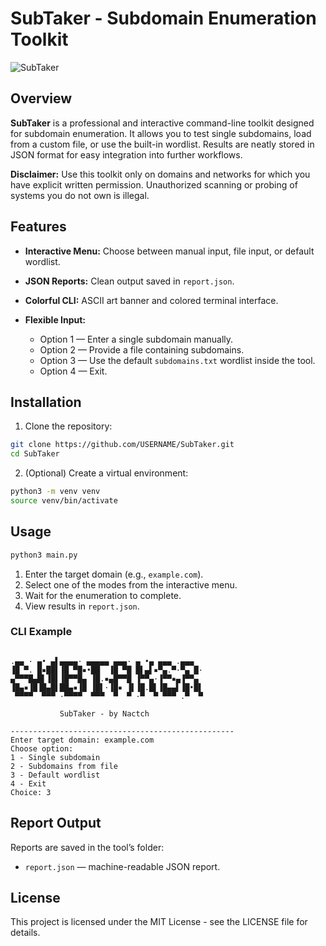 # SubTaker - Subdomain Enumeration Toolkit

![SubTaker](assets/shield.png)

## Overview

**SubTaker** is a professional and interactive command-line toolkit designed for subdomain enumeration. It allows you to test single subdomains, load from a custom file, or use the built-in wordlist. Results are neatly stored in JSON format for easy integration into further workflows.

**Disclaimer:** Use this toolkit only on domains and networks for which you have explicit written permission. Unauthorized scanning or probing of systems you do not own is illegal.

## Features

* **Interactive Menu:** Choose between manual input, file input, or default wordlist.
* **JSON Reports:** Clean output saved in `report.json`.
* **Colorful CLI:** ASCII art banner and colored terminal interface.
* **Flexible Input:**

  * Option 1 — Enter a single subdomain manually.
  * Option 2 — Provide a file containing subdomains.
  * Option 3 — Use the default `subdomains.txt` wordlist inside the tool.
  * Option 4 — Exit.

## Installation

1. Clone the repository:

```bash
git clone https://github.com/USERNAME/SubTaker.git
cd SubTaker
```

2. (Optional) Create a virtual environment:

```bash
python3 -m venv venv
source venv/bin/activate
```

## Usage

```bash
python3 main.py
```

1. Enter the target domain (e.g., `example.com`).
2. Select one of the modes from the interactive menu.
3. Wait for the enumeration to complete.
4. View results in `report.json`.

### CLI Example

```
                                                                                                                                                                                                                                           
.▄▄ · ▄• ▄▌▄▄▄▄· ▄▄▄▄▄ ▄▄▄· ▄ •▄ ▄▄▄ .▄▄▄                                                                                                                                                                                                  
▐█ ▀. █▪██▌▐█ ▀█▪•██  ▐█ ▀█ █▌▄▌▪▀▄.▀·▀▄ █·                                                                                                                                                                                                
▄▀▀▀█▄█▌▐█▌▐█▀▀█▄ ▐█.▪▄█▀▀█ ▐▀▀▄·▐▀▀▪▄▐▀▀▄                                                                                                                                                                                                 
▐█▄▪▐█▐█▄█▌██▄▪▐█ ▐█▌·▐█▪ ▐▌▐█.█▌▐█▄▄▌▐█•█▌                                                                                                                                                                                                
 ▀▀▀▀  ▀▀▀ ·▀▀▀▀  ▀▀▀  ▀  ▀ ·▀  ▀ ▀▀▀ .▀  ▀                                                                                                                                                                                                
                                                                                                                                                                                                                                           
           SubTaker - by Nactch                     

--------------------------------------------------
Enter target domain: example.com
Choose option:
1 - Single subdomain
2 - Subdomains from file
3 - Default wordlist
4 - Exit
Choice: 3
```

## Report Output

Reports are saved in the tool’s folder:

* `report.json` — machine-readable JSON report.

## License

This project is licensed under the MIT License - see the LICENSE file for details.
